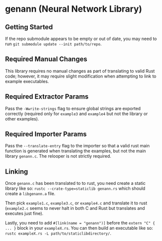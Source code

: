 # genann (Neural Network Library)

## Getting Started

If the repo submodule appears to be empty or out of date, you may need to run `git submodule update --init path/to/repo`.

## Required Manual Changes

This library requires no manual changes as part of translating to valid Rust code; however, it may require slight modification when attempting to link to example executables.

## Required Extractor Params

Pass the `-Wwrite-strings` flag to ensure global strings are exported correctly (required only for `example3` and `example4` but not the library or other examples).

## Required Importer Params

Pass the `--translate-entry` flag to the importer so that a valid rust main function is generated when translating the examples, but not the main library `genann.c`. The relooper is not strictly required.

## Linking

Once `genann.c` has been translated to to rust, you need create a static library like so: `rustc --crate-type=staticlib genann.rs` which should create a `libgenann.a` file.

Then pick `example1.c`, `example3.c`, or `example4.c` and translate it to rust (`example2.c` seems to never halt in both C and Rust but translates and executes just fine).

Lastly, you need to add `#[link(name = "genann")]` before the `extern "C" { ... }` block in your `exampleX.rs`. You can then build an executable like so: `rustc exampleX.rs -L path/to/staticlibdirectory/`.
